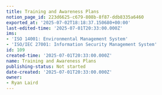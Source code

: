 ```yaml
---
title: Training and Awareness Plans
notion_page_id: 223d6625-c679-808b-8f87-ddb8335a6460
exported_at: '2025-07-02T18:18:37.150680+00:00'
last-edited-time: '2025-07-01T20:33:00.000Z'
ims:
- 'ISO 14001: Environmental Management System'
- 'ISO/IEC 27001: Information Security Management System'
id: 109
created-time: '2025-07-01T20:33:00.000Z'
name: Training and Awareness Plans
publishing-status: Not started
date-created: '2025-07-01T20:33:00.000Z'
owner:
- Ryan Laird
---
```


